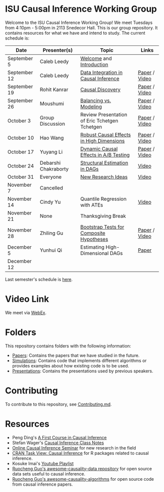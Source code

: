 
# ISU Causal Inference Working Group

Welcome to the ISU Causal Inference Working Group! We meet Tuesdays from
4:10pm - 5:00pm in 2113 Snedecor Hall. This is our group repository. It
contains resources for what we have and intend to study. The current schedule
is:

| Date | Presenter(s) | Topic | Links |
| ----- | ----------  | ------| ----  |
| September 5 | Caleb Leedy | [Welcome](Presentations/welcome_032223.pdf) and [Introduction](Presentations/intro_090523.pdf) | |
| September 12 | Caleb Leedy | [Data Integration in Causal Inference](Presentations/dataint.pdf) | [Paper](https://wires.onlinelibrary.wiley.com/doi/pdfdirect/10.1002/wics.1581) / [Video](https://iastate.box.com/s/4idjpf7k3ylyvmkxu08nnnqjyz08nnxj)                         |
| September 19 | Rohit Kanrar | [Causal Discovery](Presentations/CWG_Pres_F23.pdf) | [Paper](https://projecteuclid.org/journals/annals-of-statistics/volume-42/issue-6/CAM--Causal-additive-models-high-dimensional-order-search-and/10.1214/14-AOS1260.full) / [Video](https://iastate.box.com/s/y26lj486fgab2vrh8pk3pzca0sknqb8l) |
| September 26 | Moushumi   | [Balancing vs. Modeling](Presentations/CIWG_Moushumi_92623.pdf) | [Paper](https://onlinelibrary.wiley.com/doi/pdf/10.1002/sim.8659) / [Video](https://iastate.box.com/s/01lyweg0bwehha0xrvt3di2uqzi94vuu) |
| October 3    | Group Discussion | Review Presentation of Eric Tchetgen Tchetgen | [Paper](https://arxiv.org/pdf/2307.16798v3.pdf) / [Video](https://iastate.box.com/s/iavwn4klbjvtnep0ome4it7aqvwnwfhm) |
| October 10   | Hao Wang   | [Robust Causal Effects in High Dimensions](Presentations/slides_HaoW_20231010.pdf) | [Paper](https://academic.oup.com/biomet/article-abstract/107/3/533/5850656?redirectedFrom=fulltext&casa_token=v-2deo1Iz_kAAAAA:K-MhgZygAol9VmKTnQlP8zlAaJQ2oEdBRDo1xF86O1VZJVjN-3BwEyX41Eram3kNrT_OOxuej55zYw) / [Video](https://iastate.box.com/s/9wohn50ge05amzz6970gqtj5dfphxy0d) |
| October 17   | Yuyang Li  | [Dynamic Causal Effects in A/B Testing](Presentations/Online_AB_Testing_with_RL_framework.pdf) | [Paper](https://www.tandfonline.com/doi/epdf/10.1080/01621459.2022.2027776?needAccess=true) / [Video](https://iastate.box.com/s/z3rs0edqdgjn5432xbctcilulhzbs9k2) |
| October 24   | Debarshi Chakraborty | [Structural Estimation in DAGs](Presentations/CIWG_Talk_October_24__2023.pdf) | [Video](https://iastate.box.com/s/6bilaqg2xv8zl8e1kyjqv2uu6l30bz17) |
| October 31   | Everyone | [New Research Ideas](Presentations/research_103123.pdf) | [Video](https://iastate.box.com/s/i9yhei0teow66lhje9lgp7v7hgqzpqak) |
| November 7   | Cancelled |                          | |
| November 14  | Cindy Yu   | Quantile Regression with ATEs | [Video](https://iastate.box.com/s/poae9muiqbjw5bch287alpr7eued52n4)|
| November 21  | None       | Thanksgiving Break       | |
| November 28  | Zhiling Gu |  [Bootstrap Tests for Composite Hypotheses](Presentations/CIWG_20231128_MediationAnalysis_Zhiling.pdf)    | [Paper](https://arxiv.org/pdf/2310.11630.pdf) / [Video](https://iastate.box.com/s/2ky3a1jathsh6uirjgwojrnqw4vp90ni)|
| December 5   | Yunhui Qi  | Estimating High-Dimensional DAGs | [Paper](https://jmlr.csail.mit.edu/papers/volume8/kalisch07a/kalisch07a.pdf) |
| December 12  |            |                          | |

Last semester's schedule is [here](/S2023_README.md).

# Video Link
We meet via [WebEx](https://iastate.webex.com/iastate/j.php?MTID=m4c60f9b2f3868d100db942688f208eed).
# Folders

This repository contains folders with the following information:

* [Papers](Papers/): Contains the papers that we have studied in the future.
* [Simulations](Simulations/): Contains code that implements different 
    algorithms or provides examples about how existing code is to be used.
* [Presentations](Presentations/): Contains the presentations used by previous
    speakers.

# Contributing

To contribute to this repository, see [Contributing.md](Contributing.md).

# Resources

* Peng Ding's [A First Course in Causal Inference](https://arxiv.org/abs/2305.18793)
* Stefan Wager's [Causal Inference Class
  Notes](https://web.stanford.edu/~swager/stats361.pdf)
* [Online Causal Inference Seminar](https://sites.google.com/view/ocis/home)
  for new research in the field
* [CRAN Task View: Causal
  Inference](https://cran.r-project.org/web/views/CausalInference.html) for R
  packages related to causal inference.
* Kosuke Imai's [Youtube Playlist](https://www.youtube.com/@imaikosuke)
* [Ruocheng Guo's awesome-causality-data
  repository](https://github.com/rguo12/awesome-causality-data) for open source
  data sets useful to causal inference.
* [Ruocheng Guo's
  awesome-causality-algorithms](https://github.com/rguo12/awesome-causality-algorithms)
  for open source code from causal inference papers.
